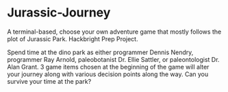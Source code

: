 # Jurassic-Journey
A terminal-based, choose your own adventure game that mostly follows the plot of Jurassic Park. Hackbright Prep Project.

Spend time at the dino park as either programmer Dennis Nendry, programmer Ray Arnold, paleobotanist Dr. Ellie Sattler, or paleontologist Dr. Alan Grant.
3 game items chosen at the beginning of the game will alter your journey along with various decision points along the way. 
Can you survive your time at the park? 
